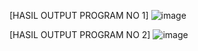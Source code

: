 [HASIL OUTPUT PROGRAM NO 1]
![image](https://user-images.githubusercontent.com/112671536/235926023-70513c81-4afc-4032-98a4-367466fcddf8.png)

[HASIL OUTPUT PROGRAM NO 2]
![image](https://user-images.githubusercontent.com/112671536/235926345-9de668e4-18be-4173-9592-5d85951faf2d.png)

